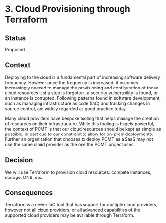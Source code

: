 # 3. Cloud Provisioning through Terraform

## Status

Proposed

## Context

Deploying to the cloud is a fundamental part of increasing software delivery
frequency.  However once the frequency is increased, it becomes increasingly 
needed to manage the provisioning and configuration of those cloud resources
lest a step is forgotten, a security vulnerability is found, or an instance is
corrupted.  Following patterns found in software development, such as managing
infrastructure as code (IaC) and tracking changes in source control, are
widely regarded as good practice today.

Many cloud providers have bespoke tooling that helps manage the creation of 
resources on their infrastructure.  While this tooling is hugely powerful, the
context of PCMT is that our cloud resources should be kept as simple as
possible, in part due to our constraint to allow for on-prem deployments.
Further an organization that chooses to deploy PCMT as a SaaS may not use the
same cloud provider as the one the PCMT project uses.

## Decision

We will use Terraform to provision cloud resources:  compute instances, 
storage, DNS, etc.

## Consequences

Terraform is a newer IaC tool that has support for multiple cloud providers,
however not all cloud providers, or all advanced capabilities of the supported
cloud providers may be available through Terraform.